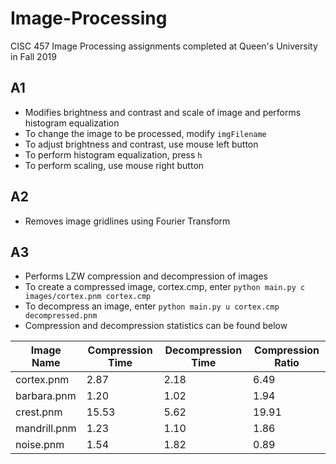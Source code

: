 # Image-Processing
CISC 457 Image Processing assignments completed at Queen's University in Fall 2019

## A1
- Modifies brightness and contrast and scale of image and performs histogram equalization
- To change the image to be processed, modify `imgFilename`
- To adjust brightness and contrast, use mouse left button
- To perform histogram equalization, press `h`
- To perform scaling, use mouse right button

## A2
- Removes image gridlines using Fourier Transform

## A3
- Performs LZW compression and decompression of images
- To create a compressed image, cortex.cmp, enter `python main.py c images/cortex.pnm cortex.cmp`
- To decompress an image, enter `python main.py u cortex.cmp decompressed.pnm`
- Compression and decompression statistics can be found below

|  Image Name  | Compression Time | Decompression Time | Compression Ratio |
| ------------ | ---------------- | ------------------ | ----------------- |
|  cortex.pnm  | 2.87 | 2.18 | 6.49 |
| barbara.pnm  | 1.20 | 1.02 | 1.94 |
|  crest.pnm   | 15.53 | 5.62 | 19.91 |
| mandrill.pnm | 1.23 | 1.10 | 1.86 |
|  noise.pnm   | 1.54 | 1.82 | 0.89 |
